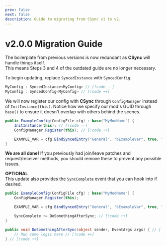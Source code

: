 ```yaml
---
prev: false
next: false
description: Guide to migrating from CSync v1 to v2.
---
```


# v2.0.0 Migration Guide
The boilerplate from previous versions is now redundant as **CSync** will handle things itself.<br>
This means Steps 3 and 4 of the outdated guide are no longer necessary.

To begin updating, replace `SyncedInstance` with `SyncedConfig`.<br>
```cs
MyConfig : SyncedInstance<MyConfig> // [!code --]
MyConfig : SyncedConfig<MyConfig> // [!code ++]
```

We will now register our config with **CSync** through `ConfigManager` instead of `InitInstance(this)`.
Notice how we specify our mod's GUID through `base()` to ensure it doesn't overlap with others behind the scenes. 
```cs
public ExampleConfig(ConfigFile cfg) : base("MyModName") {
    InitInstance(this); // [!code --]
    ConfigManager.Register(this); // [!code ++]

    EXAMPLE_VAR = cfg.BindSyncedEntry("General", "bExampleVar", true, "This is an example variable that will be synced.");
}
```

**We are all done!** If you previously had join/leave patches and request/receiver methods, you should remove these to prevent any possible issues.

**OPTIONAL**<br>
This update also provides the `SyncComplete` event that you can hook into if desired.
```cs
public ExampleConfig(ConfigFile cfg) : base("MyModName") {
    ConfigManager.Register(this);

    EXAMPLE_VAR = cfg.BindSyncedEntry("General", "bExampleVar", true, "This is an example variable that will be synced.");

    SyncComplete += DoSomethingAfterSync; // [!code ++]
}

public void DoSomethingAfterSync(object sender, EventArgs args) { // [!code ++]
    // Run some logic here // [!code ++]
} // [!code ++]
```